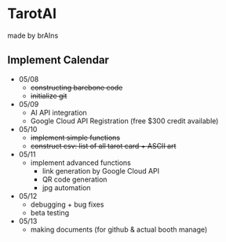 # TarotAI

made by brAIns

## Implement Calendar

- 05/08
  - ~~constructing barebone code~~
  - ~~initialize git~~
- 05/09
  - AI API integration
  - Google Cloud API Registration (free $300 credit available)
- 05/10
  - ~~implement simple functions~~
  - ~~construct csv: list of all tarot card + ASCII art~~
- 05/11
  - implement advanced functions
    - link generation by Google Cloud API
    - QR code generation
    - jpg automation
- 05/12
  - debugging + bug fixes
  - beta testing
- 05/13
  - making documents (for github & actual booth manage)

